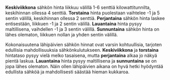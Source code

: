 **Keskiviikkona** sähkön hinta liikkuu välillä 1-6 senttiä kilowattitunnilta, keskihinnan ollessa 4 senttiä. **Torstaina** hinta puolestaan vaihtelee -1 ja 5 sentin välillä, keskihinnan ollessa 2 senttiä. **Perjantaina** sähkön hinta laskee entisestään, liikkuen -1 ja 2 sentin välillä. **Lauantaina** hinta pysyy maltillisena, vaihdellen -1 ja 3 sentin välillä. **Sunnuntaina** sähkön hinta on lähes olematon, liikkuen nollan ja yhden sentin välillä.

Kokonaisuutena lähipäivien sähkön hinnat ovat varsin kohtuullisia, tarjoten edullisia mahdollisuuksia sähkönkulutukseen. **Keskiviikkona** ja **torstaina** hintataso pysyy vielä melko tasaisena, mutta **perjantaina** alkaa jo näkyä pientä laskua. **Lauantaina** hinta pysyy maltillisena ja **sunnuntaina** se on jopa lähes olematon. Näin ollen lähipäivien aikana on hyvä hetki hyödyntää edullista sähköä ja mahdollisesti säästää hieman kukkaroa.